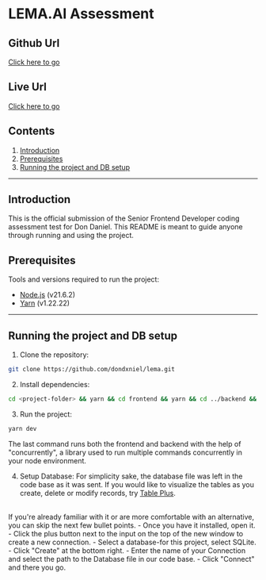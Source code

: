 # LEMA.AI Assessment 

## Github Url
[Click here to go](https://github.com/dondxniel/lema)

## Live Url
[Click here to go](https://lema-seven.vercel.app)

## Contents
1. [Introduction](#introduction)
2. [Prerequisites](#prerequisites)
3. [Running the project and DB setup](#running-the-project-and-db-setup)

---

## Introduction
This is the official submission of the Senior Frontend Developer coding assessment test for Don Daniel. This README is meant to guide anyone through running and using the project. 

## Prerequisites
Tools and versions required to run the project:
- [Node.js](https://nodejs.org/) (v21.6.2)
- [Yarn](https://www.yarnpkg.com/) (v1.22.22)

---

## Running the project and DB setup
1. Clone the repository:
```bash
git clone https://github.com/dondxniel/lema.git
```
2. Install dependencies:
```bash
cd <project-folder> && yarn && cd frontend && yarn && cd ../backend && yarn
   ```
3. Run the project:
```bash
yarn dev
   ```

The last command runs both the frontend and backend with the help of "concurrently", a library used to run multiple commands concurrently in your node environment. 

4. Setup Database:
For simplicity sake, the database file was left in the code base as it was sent. If you would like to visualize the tables as you create, delete or modify records, try [Table Plus](https://tableplus.com/). 
<br />
If you're already familiar with it or are more comfortable with an alternative, you can skip the next few bullet points. 
- Once you have it installed, open it. 
- Click the plus button next to the input on the top of the new window to create a new connection. 
- Select a database-for this project, select SQLite. 
- Click "Create" at the bottom right. 
- Enter the name of your Connection and select the path to the Database file in our code base. 
- Click "Connect" and there you go. 
